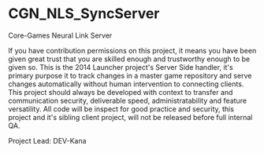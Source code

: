 CGN_NLS_SyncServer
==================

Core-Games Neural Link Server

If you have contribution permissions on this project, it means you have been given great trust that you are skilled enough and trustworthy enough to be given so. 
This is the 2014 Launcher project's Server Side handler, it's primary purpose it to track changes in a master game repository and serve changes automatically without human intervention to connecting clients. 
This project should always be developed with context to transfer and communication security, deliverable speed, administratability and feature versatility.
All code will be inspect for good practice and security, this project and it's sibling client project, will not be released before full internal QA. 

Project Lead: DEV-Kana
